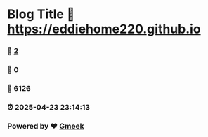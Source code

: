 # Blog Title :link: https://eddiehome220.github.io 
### :page_facing_up: [2](https://eddiehome220.github.io/tag.html) 
### :speech_balloon: 0 
### :hibiscus: 6126 
### :alarm_clock: 2025-04-23 23:14:13 
### Powered by :heart: [Gmeek](https://github.com/Meekdai/Gmeek)
